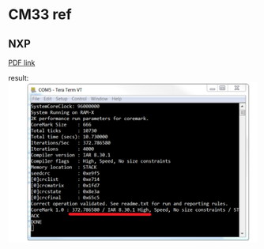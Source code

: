 

# CM33 ref
## NXP

[PDF link](https://www.nxp.com/docs/zh/application-note/AN12284.pdf)

result:
![coremark nxp cm33](./picture_ref/coremark_nxp_cm33.png)